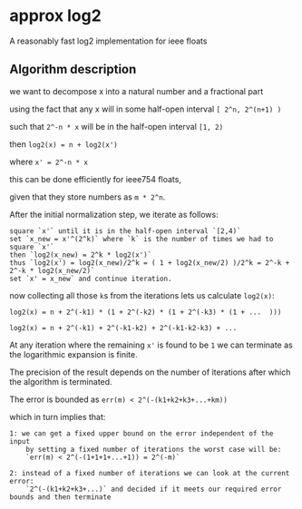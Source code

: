 # approx log2

A reasonably fast log2 implementation for ieee floats

## Algorithm description

we want to decompose x into a natural number and a fractional part

using the fact that any x will in some half-open interval `[ 2^n, 2^(n+1) )`

such that `2^-n * x` will be in the half-open interval `[1, 2)`

then `log2(x) = n + log2(x')`

where `x' = 2^-n * x`

this can be done efficiently for ieee754 floats,

given that they store numbers as `m * 2^n`.

After the initial normalization step, we iterate as follows:

    square `x'` until it is in the half-open interval `[2,4)`
    set `x_new = x'^(2^k)` where `k` is the number of times we had to square `x'`
    then `log2(x_new) = 2^k * log2(x')`
    thus `log2(x') = log2(x_new)/2^k = ( 1 + log2(x_new/2) )/2^k = 2^-k + 2^-k * log2(x_new/2)`
    set `x' = x_new` and continue iteration.

now collecting all those `k`s from the iterations lets us calculate `log2(x)`:

`log2(x) = n + 2^(-k1) * (1 + 2^(-k2) * (1 + 2^(-k3) * (1 + ...  )))`

`log2(x) = n + 2^(-k1) + 2^(-k1-k2) + 2^(-k1-k2-k3) + ...`

At any iteration where the remaining `x'` is found to be `1` we can terminate as the logarithmic expansion is finite.

The precision of the result depends on the number of iterations after which the algorithm is terminated.

The error is bounded as `err(m) < 2^(-(k1+k2+k3+...+km))`

which in turn implies that:

    1: we can get a fixed upper bound on the error independent of the input
        by setting a fixed number of iterations the worst case will be:
        `err(m) < 2^(-(1+1+1+...+1)) = 2^(-m)`

    2: instead of a fixed number of iterations we can look at the current error:
        `2^(-(k1+k2+k3+...)` and decided if it meets our required error bounds and then terminate
